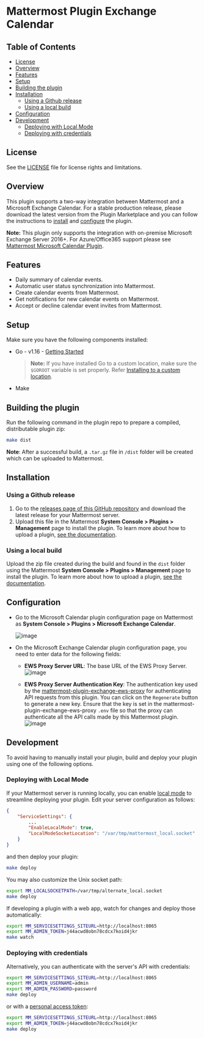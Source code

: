 # Mattermost Plugin Exchange Calendar

## Table of Contents

- [License](#license)
- [Overview](#overview)
- [Features](#features)
- [Setup](#setup)
- [Building the plugin](#building-the-plugin)
- [Installation](#installation)
  - [Using a Github release](#using-a-github-release)
  - [Using a local build](#using-a-local-build)
- [Configuration](#configuration)
- [Development](#development)
  - [Deploying with Local Mode](#deploying-with-local-mode)
  - [Deploying with credentials](#deploying-with-credentials)

## License

See the [LICENSE](./LICENSE) file for license rights and limitations.

## Overview

This plugin supports a two-way integration between Mattermost and a Microsoft Exchange Calendar. For a stable production release, please download the latest version from the Plugin Marketplace and you can follow the instructions to [install](#installation) and [configure](#configuration) the plugin.

**Note:** This plugin only supports the integration with on-premise Microsoft Exchange Server 2016+. For Azure/Office365 support please see [Mattermost Microsoft Calendar Plugin](https://github.com/mattermost/mattermost-plugin-mscalendar).

## Features

- Daily summary of calendar events.
- Automatic user status synchronization into Mattermost.
- Create calendar events from Mattermost.
- Get notifications for new calendar events on Mattermost.
- Accept or decline calendar event invites from Mattermost.

## Setup

Make sure you have the following components installed:

- Go - v1.16 - [Getting Started](https://golang.org/doc/install)
    > **Note:** If you have installed Go to a custom location, make sure the `$GOROOT` variable is set properly. Refer [Installing to a custom location](https://golang.org/doc/install#install).

- Make

## Building the plugin

Run the following command in the plugin repo to prepare a compiled, distributable plugin zip:

```bash
make dist
```

**Note**: After a successful build, a `.tar.gz` file in `/dist` folder will be created which can be uploaded to Mattermost.

## Installation

### Using a Github release

1. Go to the [releases page of this GitHub repository](https://github.com/Brightscout/mattermost-plugin-exchange-calendar/releases) and download the latest release for your Mattermost server.
2. Upload this file in the Mattermost **System Console > Plugins > Management** page to install the plugin. To learn more about how to upload a plugin, [see the documentation](https://docs.mattermost.com/administration/plugins.html#plugin-uploads).

### Using a local build

Upload the zip file created during the build and found in the `dist` folder using the Mattermost **System Console > Plugins > Management** page to install the plugin. To learn more about how to upload a plugin, [see the documentation](https://docs.mattermost.com/administration/plugins.html#plugin-uploads).

## Configuration

- Go to the Microsoft Calendar plugin configuration page on Mattermost as **System Console > Plugins > Microsoft Exchange Calendar**.

    ![image](https://user-images.githubusercontent.com/72438220/154666704-7f8c0162-4295-4c07-a528-8cf62b598afd.png)

- On the Microsoft Exchange Calendar plugin configuration page, you need to enter data for the following fields:
  - **EWS Proxy Server URL**: The base URL of the EWS Proxy Server.
    ![image](https://user-images.githubusercontent.com/85667960/155668473-22ca1177-1c3c-42bf-9c85-69bf0780adf8.png)

  - **EWS Proxy Server Authentication Key**: The authentication key used by the [mattermost-plugin-exchange-ews-proxy](https://github.com/Brightscout/mattermost-plugin-exchange-ews-proxy) for authenticating API requests from this plugin.
 You can click on the `Regenerate` button to generate a new key. Ensure that the key is set in the mattermost-plugin-exchange-ews-proxy `.env` file so that the proxy can authenticate all the API calls made by this Mattermost plugin.
 ![image](https://user-images.githubusercontent.com/85667960/155668567-14dc2dd6-1d05-46af-923a-d2b39ce03c76.png)

## Development

To avoid having to manually install your plugin, build and deploy your plugin using one of the following options.

### Deploying with Local Mode

If your Mattermost server is running locally, you can enable [local mode](https://docs.mattermost.com/administration/mmctl-cli-tool.html#local-mode) to streamline deploying your plugin. Edit your server configuration as follows:

```json
{
    "ServiceSettings": {
        ...
        "EnableLocalMode": true,
        "LocalModeSocketLocation": "/var/tmp/mattermost_local.socket"
    }
}
```

and then deploy your plugin:

```bash
make deploy
```

You may also customize the Unix socket path:

```bash
export MM_LOCALSOCKETPATH=/var/tmp/alternate_local.socket
make deploy
```

If developing a plugin with a web app, watch for changes and deploy those automatically:

```bash
export MM_SERVICESETTINGS_SITEURL=http://localhost:8065
export MM_ADMIN_TOKEN=j44acwd8obn78cdcx7koid4jkr
make watch
```

### Deploying with credentials

Alternatively, you can authenticate with the server's API with credentials:

```bash
export MM_SERVICESETTINGS_SITEURL=http://localhost:8065
export MM_ADMIN_USERNAME=admin
export MM_ADMIN_PASSWORD=password
make deploy
```

or with a [personal access token](https://docs.mattermost.com/developer/personal-access-tokens.html):

```bash
export MM_SERVICESETTINGS_SITEURL=http://localhost:8065
export MM_ADMIN_TOKEN=j44acwd8obn78cdcx7koid4jkr
make deploy
```
